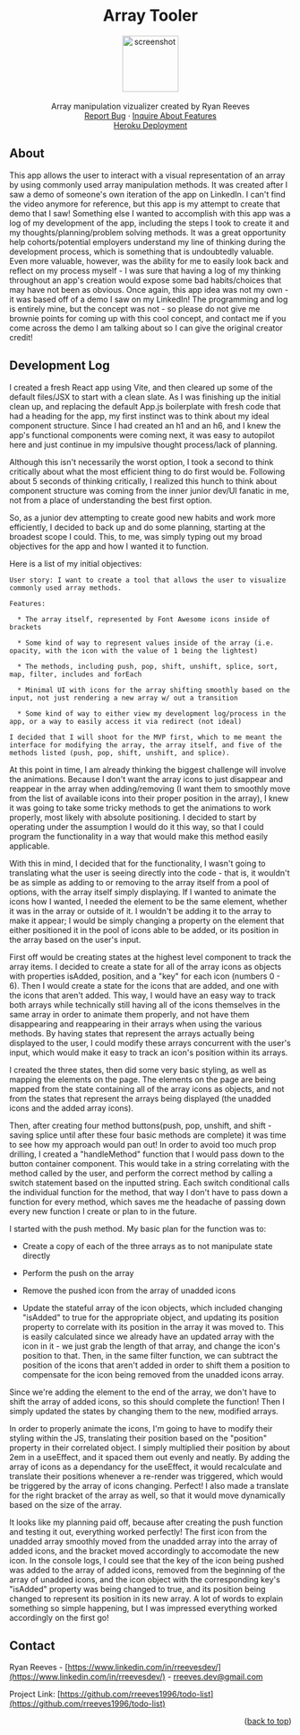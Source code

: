 <a name="readme-top"></a>

<div align="center">
<h1 align="center">Array Tooler</h1>

  <p align="center">
    <img src='./src/assets/react_icon.png' alt='screenshot' width="100">
    <br />
    <br />
    Array manipulation vizualizer created by Ryan Reeves
    <br />
    <a href="https://github.com/rreeves1996/array-tooler/issues">Report Bug</a>
    ·
    <a href="https://github.com/rreeves1996/array-tooler/features">Inquire About Features</a>
    <br />
    <a href='#'>Heroku Deployment</a>
  </p>
</div>

## About

<!-- <img src='./src/assets/app.PNG' alt='screenshot' width="600"> -->

This app allows the user to interact with a visual representation of an array by using commonly used array manipulation methods. It was created after I saw a demo of someone's own iteration of the app on LinkedIn. I can't find the video anymore for reference, but this app is my attempt to create that demo that I saw!
Something else I wanted to accomplish with this app was a log of my development of the app, including the steps I took to create it and my thoughts/planning/problem solving methods. It was a great opportunity help cohorts/potential employers understand my line of thinking during the development process, which is something that is undoubtedly valuable. Even more valuable, however, was the ability for me to easily look back and reflect on my process myself - I was sure that having a log of my thinking throughout an app's creation would expose some bad habits/choices that may have not been as obvious.
Once again, this app idea was not my own - it was based off of a demo I saw on my LinkedIn! The programming and log is entirely mine, but the concept was not - so please do not give me brownie points for coming up with this cool concept, and contact me if you come across the demo I am talking about so I can give the original creator credit!

## Development Log

I created a fresh React app using Vite, and then cleared up some of the default files/JSX to start with a clean slate. As I was finishing up the initial clean up, and replacing the default App.js boilerplate with fresh code that had a heading for the app, my first instinct was to think about my ideal component structure. Since I had created an h1 and an h6, and I knew the app's functional components were coming next, it was easy to autopilot here and just continue in my impulsive thought process/lack of planning.

Although this isn't necessarily the worst option, I took a second to think critically about what the most efficient thing to do first would be. Following about 5 seconds of thinking critically, I realized this hunch to think about component structure was coming from the inner junior dev/UI fanatic in me, not from a place of understanding the best first option.

So, as a junior dev attempting to create good new habits and work more efficiently, I decided to back up and do some planning, starting at the broadest scope I could. This, to me, was simply typing out my broad objectives for the app and how I wanted it to function.

Here is a list of my initial objectives:

    User story: I want to create a tool that allows the user to visualize commonly used array methods.

    Features:

      * The array itself, represented by Font Awesome icons inside of brackets

      * Some kind of way to represent values inside of the array (i.e. opacity, with the icon with the value of 1 being the lightest)

      * The methods, including push, pop, shift, unshift, splice, sort, map, filter, includes and forEach

      * Minimal UI with icons for the array shifting smoothly based on the input, not just rendering a new array w/ out a transition

      * Some kind of way to either view my development log/process in the app, or a way to easily access it via redirect (not ideal)

    I decided that I will shoot for the MVP first, which to me meant the interface for modifying the array, the array itself, and five of the methods listed (push, pop, shift, unshift, and splice).

At this point in time, I am already thinking the biggest challenge will involve the animations. Because I don't want the array icons to just disappear and reappear in the array when adding/removing (I want them to smoothly move from the list of available icons into their proper position in the array), I knew it was going to take some tricky methods to get the animations to work properly, most likely with absolute positioning. I decided to start by operating under the assumption I would do it this way, so that I could program the functionality in a way that would make this method easily applicable.

With this in mind, I decided that for the functionality, I wasn't going to translating what the user is seeing directly into the code - that is, it wouldn't be as simple as adding to or removing to the array itself from a pool of options, with the array itself simply displaying. If I wanted to animate the icons how I wanted, I needed the element to be the same element, whether it was in the array or outside of it. I wouldn't be adding it to the array to make it appear; I would be simply changing a property on the element that either positioned it in the pool of icons able to be added, or its position in the array based on the user's input.

First off would be creating states at the highest level component to track the array items. I decided to create a state for all of the array icons as objects with properties isAdded, position, and a "key" for each icon (numbers 0 - 6). Then I would create a state for the icons that are added, and one with the icons that aren't added. This way, I would have an easy way to track both arrays while technically still having all of the icons themselves in the same array in order to animate them properly, and not have them disappearing and reappearing in their arrays when using the various methods. By having states that represent the arrays actually being displayed to the user, I could modify these arrays concurrent with the user's input, which would make it easy to track an icon's position within its arrays.

I created the three states, then did some very basic styling, as well as mapping the elements on the page. The elements on the page are being mapped from the state containing all of the array icons as objects, and not from the states that represent the arrays being displayed (the unadded icons and the added array icons).

Then, after creating four method buttons(push, pop, unshift, and shift - saving splice until after these four basic methods are complete) it was time to see how my approach would pan out! In order to avoid too much prop drilling, I created a "handleMethod" function that I would pass down to the button container component. This would take in a string correlating with the method called by the user, and perform the correct method by calling a switch statement based on the inputted string. Each switch conditional calls the individual function for the method, that way I don't have to pass down a function for every method, which saves me the headache of passing down every new function I create or plan to in the future.

I started with the push method. My basic plan for the function was to:

- Create a copy of each of the three arrays as to not manipulate state directly

- Perform the push on the array

- Remove the pushed icon from the array of unadded icons

- Update the stateful array of the icon objects, which included changing "isAdded" to true for the appropriate object, and updating its position property to correlate with its position in the array it was moved to. This is easily calculated since we already have an updated array with the icon in it - we just grab the length of that array, and change the icon's position to that. Then, in the same filter function, we can subtract the position of the icons that aren't added in order to shift them a position to compensate for the icon being removed from the unadded icons array.

Since we're adding the element to the end of the array, we don't have to shift the array of added icons, so this should complete the function! Then I simply updated the states by changing them to the new, modified arrays.

In order to properly animate the icons, I'm going to have to modify their styling within the JS, translating their position based on the "position" property in their correlated object. I simply multiplied their position by about 2em in a useEffect, and it spaced them out evenly and neatly. By adding the array of icons as a dependancy for the useEffect, it would recalculate and translate their positions whenever a re-render was triggered, which would be triggered by the array of icons changing. Perfect! I also made a translate for the right bracket of the array as well, so that it would move dynamically based on the size of the array.

It looks like my planning paid off, because after creating the push function and testing it out, everything worked perfectly! The first icon from the unadded array smoothly moved from the unadded array into the array of added icons, and the bracket moved accordingly to accomodate the new icon. In the console logs, I could see that the key of the icon being pushed was added to the array of added icons, removed from the beginning of the array of unadded icons, and the icon object with the corresponding key's "isAdded" property was being changed to true, and its position being changed to represent its position in its new array. A lot of words to explain something so simple happening, but I was impressed everything worked accordingly on the first go!

## Contact

Ryan Reeves - [https://www.linkedin.com/in/rreevesdev/](https://www.linkedin.com/in/rreevesdev/) - rreeves.dev@gmail.com

Project Link: [https://github.com/rreeves1996/todo-list](https://github.com/rreeves1996/todo-list)

<p align="right">(<a href="#readme-top">back to top</a>)</p>
